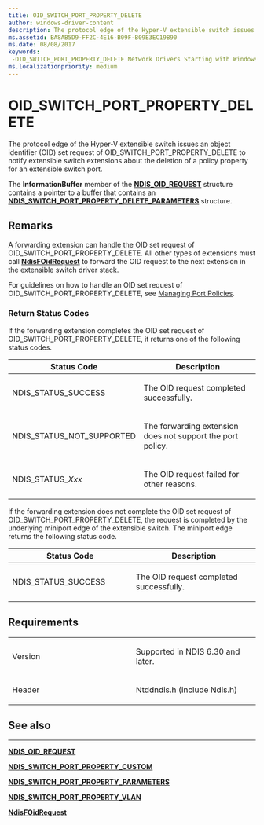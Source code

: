 ```yaml
---
title: OID_SWITCH_PORT_PROPERTY_DELETE
author: windows-driver-content
description: The protocol edge of the Hyper-V extensible switch issues an object identifier (OID) set request of OID_SWITCH_PORT_PROPERTY_DELETE to notify extensible switch extensions about the deletion of a policy property for an extensible switch port.
ms.assetid: BA8AB5D9-FF2C-4E16-B09F-B09E3EC19B90
ms.date: 08/08/2017
keywords: 
 -OID_SWITCH_PORT_PROPERTY_DELETE Network Drivers Starting with Windows Vista
ms.localizationpriority: medium
---
```


# OID\_SWITCH\_PORT\_PROPERTY\_DELETE


The protocol edge of the Hyper-V extensible switch issues an object identifier (OID) set request of OID\_SWITCH\_PORT\_PROPERTY\_DELETE to notify extensible switch extensions about the deletion of a policy property for an extensible switch port.

The **InformationBuffer** member of the [**NDIS\_OID\_REQUEST**](https://msdn.microsoft.com/library/windows/hardware/ff566710) structure contains a pointer to a buffer that contains an [**NDIS\_SWITCH\_PORT\_PROPERTY\_DELETE\_PARAMETERS**](https://msdn.microsoft.com/library/windows/hardware/hh598232) structure.

Remarks
-------

A forwarding extension can handle the OID set request of OID\_SWITCH\_PORT\_PROPERTY\_DELETE. All other types of extensions must call [**NdisFOidRequest**](https://msdn.microsoft.com/library/windows/hardware/ff561830) to forward the OID request to the next extension in the extensible switch driver stack.

For guidelines on how to handle an OID set request of OID\_SWITCH\_PORT\_PROPERTY\_DELETE, see [Managing Port Policies](https://msdn.microsoft.com/library/windows/hardware/hh598202).

### Return Status Codes

If the forwarding extension completes the OID set request of OID\_SWITCH\_PORT\_PROPERTY\_DELETE, it returns one of the following status codes.

<table>
<colgroup>
<col width="50%" />
<col width="50%" />
</colgroup>
<thead>
<tr class="header">
<th>Status Code</th>
<th>Description</th>
</tr>
</thead>
<tbody>
<tr class="odd">
<td><p>NDIS_STATUS_SUCCESS</p></td>
<td><p>The OID request completed successfully.</p></td>
</tr>
<tr class="even">
<td><p>NDIS_STATUS_NOT_SUPPORTED</p></td>
<td><p>The forwarding extension does not support the port policy.</p></td>
</tr>
<tr class="odd">
<td><p>NDIS_STATUS_<em>Xxx</em></p></td>
<td><p>The OID request failed for other reasons.</p></td>
</tr>
</tbody>
</table>

 

If the forwarding extension does not complete the OID set request of OID\_SWITCH\_PORT\_PROPERTY\_DELETE, the request is completed by the underlying miniport edge of the extensible switch. The miniport edge returns the following status code.

<table>
<colgroup>
<col width="50%" />
<col width="50%" />
</colgroup>
<thead>
<tr class="header">
<th>Status Code</th>
<th>Description</th>
</tr>
</thead>
<tbody>
<tr class="odd">
<td><p>NDIS_STATUS_SUCCESS</p></td>
<td><p>The OID request completed successfully.</p></td>
</tr>
</tbody>
</table>

 

Requirements
------------

<table>
<colgroup>
<col width="50%" />
<col width="50%" />
</colgroup>
<tbody>
<tr class="odd">
<td><p>Version</p></td>
<td><p>Supported in NDIS 6.30 and later.</p></td>
</tr>
<tr class="even">
<td><p>Header</p></td>
<td>Ntddndis.h (include Ndis.h)</td>
</tr>
</tbody>
</table>

## See also


****
[**NDIS\_OID\_REQUEST**](https://msdn.microsoft.com/library/windows/hardware/ff566710)

[**NDIS\_SWITCH\_PORT\_PROPERTY\_CUSTOM**](https://msdn.microsoft.com/library/windows/hardware/hh598230)

[**NDIS\_SWITCH\_PORT\_PROPERTY\_PARAMETERS**](https://msdn.microsoft.com/library/windows/hardware/hh598238)

[**NDIS\_SWITCH\_PORT\_PROPERTY\_VLAN**](https://msdn.microsoft.com/library/windows/hardware/hh598243)

[**NdisFOidRequest**](https://msdn.microsoft.com/library/windows/hardware/ff561830)

 

 




